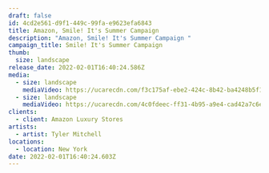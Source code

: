 ```yaml
---
draft: false
id: 4cd2e561-d9f1-449c-99fa-e9623efa6843
title: Amazon, Smile! It's Summer Campaign
description: "Amazon, Smile! It's Summer Campaign "
campaign_title: Smile! It's Summer Campaign
thumb:
  size: landscape
release_date: 2022-02-01T16:40:24.586Z
media:
  - size: landscape
    mediaVideo: https://ucarecdn.com/f3c175af-ebe2-424c-8b42-ba4248b5f1d2/
  - size: landscape
    mediaVideo: https://ucarecdn.com/4c0fdeec-ff31-4b95-a9e4-cad42a7c6ec8/
clients:
  - client: Amazon Luxury Stores
artists:
  - artist: Tyler Mitchell
locations:
  - location: New York
date: 2022-02-01T16:40:24.603Z
---
```


